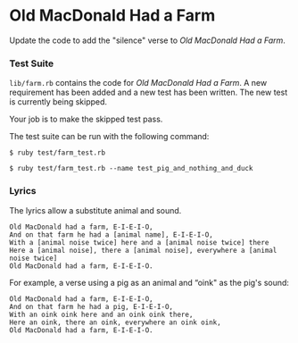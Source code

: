 # Old MacDonald Had a Farm

Update the code to add the "silence" verse to
_Old MacDonald Had a Farm_.

### Test Suite

`lib/farm.rb` contains the code for _Old MacDonald Had a Farm_.
A new requirement has been added and a new test has been written.
The new test is currently being skipped.

Your job is to make the skipped test pass.

The test suite can be run with the following command:

```plain
$ ruby test/farm_test.rb
```

```plain
$ ruby test/farm_test.rb --name test_pig_and_nothing_and_duck
```

### Lyrics

The lyrics allow a substitute animal and sound.
```plain
Old MacDonald had a farm, E-I-E-I-O,
And on that farm he had a [animal name], E-I-E-I-O,
With a [animal noise twice] here and a [animal noise twice] there
Here a [animal noise], there a [animal noise], everywhere a [animal noise twice]
Old MacDonald had a farm, E-I-E-I-O.
```

For example, a verse using a pig as an animal and “oink" as the pig's sound:
```plain
Old MacDonald had a farm, E-I-E-I-O,
And on that farm he had a pig, E-I-E-I-O,
With an oink oink here and an oink oink there,
Here an oink, there an oink, everywhere an oink oink,
Old MacDonald had a farm, E-I-E-I-O.
```
